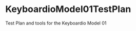 KeyboardioModel01TestPlan
=========================

Test Plan and tools for the Keyboardio Model 01
